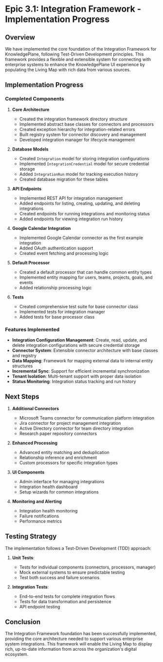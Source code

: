 # Epic 3.1: Integration Framework - Implementation Progress

## Overview

We have implemented the core foundation of the Integration Framework for KnowledgePlane, following Test-Driven Development principles. This framework provides a flexible and extensible system for connecting with enterprise systems to enhance the KnowledgePlane UI experience by populating the Living Map with rich data from various sources.

## Implementation Progress

### Completed Components

1. **Core Architecture**
   - Created the integration framework directory structure
   - Implemented abstract base classes for connectors and processors
   - Created exception hierarchy for integration-related errors
   - Built registry system for connector discovery and management
   - Developed integration manager for lifecycle management

2. **Database Models**
   - Created `Integration` model for storing integration configurations
   - Implemented `IntegrationCredential` model for secure credential storage
   - Added `IntegrationRun` model for tracking execution history
   - Created database migration for these tables

3. **API Endpoints**
   - Implemented REST API for integration management
   - Added endpoints for listing, creating, updating, and deleting integrations
   - Created endpoints for running integrations and monitoring status
   - Added endpoints for viewing integration run history

4. **Google Calendar Integration**
   - Implemented Google Calendar connector as the first example integration
   - Added OAuth authentication support
   - Created event fetching and processing logic

5. **Default Processor**
   - Created a default processor that can handle common entity types
   - Implemented entity mapping for users, teams, projects, goals, and events
   - Added relationship processing logic

6. **Tests**
   - Created comprehensive test suite for base connector class
   - Implemented tests for integration manager
   - Added tests for base processor class

### Features Implemented

- **Integration Configuration Management**: Create, read, update, and delete integration configurations with secure credential storage
- **Connector System**: Extensible connector architecture with base classes and registry
- **Data Mapping**: Framework for mapping external data to internal entity structures
- **Incremental Sync**: Support for efficient incremental synchronization
- **Tenant Isolation**: Multi-tenant support with proper data isolation
- **Status Monitoring**: Integration status tracking and run history

## Next Steps

1. **Additional Connectors**
   - Microsoft Teams connector for communication platform integration
   - Jira connector for project management integration
   - Active Directory connector for team directory integration
   - Research paper repository connectors

2. **Enhanced Processing**
   - Advanced entity matching and deduplication
   - Relationship inference and enrichment
   - Custom processors for specific integration types

3. **UI Components**
   - Admin interface for managing integrations
   - Integration health dashboard
   - Setup wizards for common integrations

4. **Monitoring and Alerting**
   - Integration health monitoring
   - Failure notifications
   - Performance metrics

## Testing Strategy

The implementation follows a Test-Driven Development (TDD) approach:

1. **Unit Tests**: 
   - Tests for individual components (connectors, processors, manager)
   - Mock external systems to ensure predictable testing
   - Test both success and failure scenarios

2. **Integration Tests**:
   - End-to-end tests for complete integration flows
   - Tests for data transformation and persistence
   - API endpoint testing

## Conclusion

The Integration Framework foundation has been successfully implemented, providing the core architecture needed to support various enterprise system integrations. This framework will enable the Living Map to display rich, up-to-date information from across the organization's digital ecosystem.